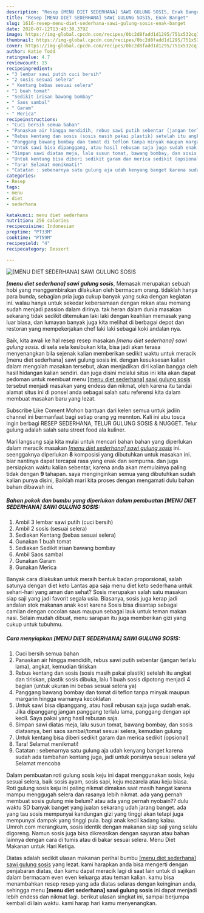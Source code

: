 ```yaml
---
description: "Resep [MENU DIET SEDERHANA] SAWI GULUNG SOSIS, Enak Banget"
title: "Resep [MENU DIET SEDERHANA] SAWI GULUNG SOSIS, Enak Banget"
slug: 1616-resep-menu-diet-sederhana-sawi-gulung-sosis-enak-banget
date: 2020-07-12T13:40:30.379Z
image: https://img-global.cpcdn.com/recipes/0bc2d8fadd1d1295/751x532cq70/menu-diet-sederhana-sawi-gulung-sosis-foto-resep-utama.jpg
thumbnail: https://img-global.cpcdn.com/recipes/0bc2d8fadd1d1295/751x532cq70/menu-diet-sederhana-sawi-gulung-sosis-foto-resep-utama.jpg
cover: https://img-global.cpcdn.com/recipes/0bc2d8fadd1d1295/751x532cq70/menu-diet-sederhana-sawi-gulung-sosis-foto-resep-utama.jpg
author: Katie Todd
ratingvalue: 4.7
reviewcount: 15
recipeingredient:
- "3 lembar sawi putih cuci bersih"
- "2 sosis sesuai selera"
- " Kentang bebas sesuai selera"
- "1 buah tomat"
- "Sedikit irisan bawang bombay"
- " Saos sambal"
- " Garam"
- " Merica"
recipeinstructions:
- "Cuci bersih semua bahan"
- "Panaskan air hingga mendidih, rebus sawi putih sebentar (jangan terlalu lama), angkat, kemudian tiriskan"
- "Rebus kentang dan sosis (sosis masih pakai plastik) setelah itu angkat dan tiriskan, plastik sosis dibuka, lalu 1 buah sosis dipotong menjadi 4 bagian (untuk ukuran ini bebas sesuai selera ya)"
- "Panggang bawang bombay dan tomat di teflon tanpa minyak maupun margarin hingga warnanya kecoklatan"
- "Untuk sawi bisa dipanggang, atau hasil rebusan saja juga sudah enak. Jika dipanggang jangan panggang terlalu lama, panggang dengan api kecil. Saya pakai yang hasil rebusan saja."
- "Simpan sawi diatas meja, lalu susun tomat, bawang bombay, dan sosis diatasnya, beri saos sambal/tomat sesuai selera, kemudian gulung"
- "Untuk kentang bisa diberi sedikit garam dan merica sedikit (opsional)"
- "Tara! Selamat menikmati!"
- "Catatan : sebenarnya satu gulung aja udah kenyang banget karena sudah ada tambahan kentang juga, jadi untuk porsinya sesuai selera ya! Selamat mencoba"
categories:
- Resep
tags:
- menu
- diet
- sederhana

katakunci: menu diet sederhana 
nutrition: 256 calories
recipecuisine: Indonesian
preptime: "PT33M"
cooktime: "PT59M"
recipeyield: "4"
recipecategory: Dessert

---
```



![[MENU DIET SEDERHANA] SAWI GULUNG SOSIS](https://img-global.cpcdn.com/recipes/0bc2d8fadd1d1295/751x532cq70/menu-diet-sederhana-sawi-gulung-sosis-foto-resep-utama.jpg)

<b><i>[menu diet sederhana] sawi gulung sosis</i></b>, Memasak merupakan sebuah hobi yang menggembirakan dilakukan oleh bermacam orang. tidaklah hanya para bunda, sebagian pria juga cukup banyak yang suka dengan kegiatan ini. walau hanya untuk sekedar kebersamaan dengan rekan atau memang sudah menjadi passion dalam dirinya. tak heran dalam dunia masakan sekarang tidak sedikit ditemukan laki laki dengan keahlian memasak yang luar biasa, dan lumayan banyak juga kita melihat di berbagai depot dan restoran yang mempekerjakan chef laki laki sebagai koki andalan nya.

Baik, kita awali ke hal resep resep masakan <i>[menu diet sederhana] sawi gulung sosis</i>. di sela sela kesibukan kita, bisa jadi akan terasa menyenangkan bila sejenak kalian memberikan sedikit waktu untuk meracik [menu diet sederhana] sawi gulung sosis ini. dengan kesuksesan kalian dalam mengolah masakan tersebut, akan menjadikan diri kalian bangga oleh hasil hidangan kalian sendiri. dan juga disini melalui situs ini kita akan dapat pedoman untuk membuat menu <u>[menu diet sederhana] sawi gulung sosis</u> tersebut menjadi masakan yang endess dan nikmat, oleh karena itu tandai alamat situs ini di ponsel anda sebagai salah satu referensi kita dalam membuat masakan baru yang lezat.

Subscribe Like Coment Mohon bantuan dari kelen semua untuk jadiin channel ini bermanfaat bagi setiap orang yg mennton. Kali ini abu tosca ingin berbagi RESEP SEDERHANA, TELUR GULUNG SOSIS &amp; NUGGET. Telur gulung adalah salah satu street food ala kuliner.


Mari langsung saja kita mulai untuk mencari bahan bahan yang diperlukan dalam meracik masakan <u><i>[menu diet sederhana] sawi gulung sosis</i></u> ini. seenggaknya diperlukan <b>8</b> komposisi yang dibutuhkan untuk masakan ini. biar nantinya dapat tercapai rasa yang enak dan sempurna. dan juga persiapkan waktu kalian sebentar, karena anda akan memulainya paling tidak dengan <b>9</b> tahapan. saya menginginkan semua yang dibutuhkan sudah kalian punya disini, Baiklah mari kita proses dengan mengamati dulu bahan bahan dibawah ini.

<!--inarticleads1-->

##### Bahan pokok dan bumbu yang diperlukan dalam pembuatan [MENU DIET SEDERHANA] SAWI GULUNG SOSIS:

1. Ambil 3 lembar sawi putih (cuci bersih)
1. Ambil 2 sosis (sesuai selera)
1. Sediakan  Kentang (bebas sesuai selera)
1. Gunakan 1 buah tomat
1. Sediakan Sedikit irisan bawang bombay
1. Ambil  Saos sambal
1. Gunakan  Garam
1. Gunakan  Merica


Banyak cara dilakukan untuk meraih bentuk badan proporsional, salah satunya dengan diet keto Lantas apa saja menu diet keto sederhana untuk sehari-hari yang aman dan sehat? Sosis merupakan salah satu masakan siap saji yang jadi favorit segala usia. Biasanya, sosis juga kerap jadi andalan stok makanan anak kost karena Sosis bisa disantap sebagai camilan dengan cocolan saus maupun sebagai lauk untuk teman makan nasi. Selain mudah dibuat, menu sarapan itu juga memberikan gizi yang cukup untuk tubuhmu. 

<!--inarticleads2-->

##### Cara menyiapkan [MENU DIET SEDERHANA] SAWI GULUNG SOSIS:

1. Cuci bersih semua bahan
1. Panaskan air hingga mendidih, rebus sawi putih sebentar (jangan terlalu lama), angkat, kemudian tiriskan
1. Rebus kentang dan sosis (sosis masih pakai plastik) setelah itu angkat dan tiriskan, plastik sosis dibuka, lalu 1 buah sosis dipotong menjadi 4 bagian (untuk ukuran ini bebas sesuai selera ya)
1. Panggang bawang bombay dan tomat di teflon tanpa minyak maupun margarin hingga warnanya kecoklatan
1. Untuk sawi bisa dipanggang, atau hasil rebusan saja juga sudah enak. Jika dipanggang jangan panggang terlalu lama, panggang dengan api kecil. Saya pakai yang hasil rebusan saja.
1. Simpan sawi diatas meja, lalu susun tomat, bawang bombay, dan sosis diatasnya, beri saos sambal/tomat sesuai selera, kemudian gulung
1. Untuk kentang bisa diberi sedikit garam dan merica sedikit (opsional)
1. Tara! Selamat menikmati!
1. Catatan : sebenarnya satu gulung aja udah kenyang banget karena sudah ada tambahan kentang juga, jadi untuk porsinya sesuai selera ya! Selamat mencoba


Dalam pembuatan roti gulung sosis keju ini dapat menggunakan sosis, keju sesuai selera, baik sosis ayam, sosis sapi, keju mozarela atau keju biasa. Roti gulung sosis keju ini paling nikmat dimakan saat masih hangat karena mampu menggugah selera dan rasanya lebih nikmat. ada yang pernah membuat sosis gulung mie belum? atau ada yang pernah nyobain?? dulu waktu SD banyak banget yang jualan sekarang udah jarang banget. ada yang tau sosis mempunyai kandungan gizi yang tinggi akan tetapi juga mempunyai dampak yang tinggi pula. bagi anak kecil kadang kalau. Umroh.com merangkum, sosis identik dengan makanan siap saji yang selalu digoreng. Namun sosis juga bisa dikreasikan dengan sayuran atau bahan lainnya dengan cara di tumis atau di bakar sesuai selera. Menu Diet Makanan untuk Hari Ketiga. 

Diatas adalah sedikit ulasan makanan perihal bumbu <u>[menu diet sederhana] sawi gulung sosis</u> yang lezat. kami harapkan anda bisa mengerti dengan penjabaran diatas, dan kamu dapat meracik lagi di saat lain untuk di sajikan dalam bermacam even even keluarga atau teman kalian. kamu bisa menambahkan resep resep yang ada diatas selaras dengan keinginan anda, sehingga menu <b>[menu diet sederhana] sawi gulung sosis</b> ini dapat menjadi lebih endess dan nikmat lagi. berikut ulasan singkat ini, sampai berjumpa kembali di lain waktu. kami harap hari kamu menyenangkan.
